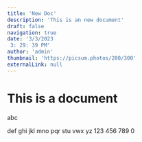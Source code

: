 ```yaml
---
title: 'New Doc'
description: 'This is an new document'
draft: false
navigation: true
date: '3/3/2023
 3: 29: 39 PM'
author: 'admin'
thumbnail: 'https://picsum.photos/200/300'
externalLink: null
---
```

# This is a document 
 abc 
 
 def 
 ghi 
 jkl 
 mno 
 pqr 
 stu 
 vwx 
 yz 
 123 
 456 
 789 
 0